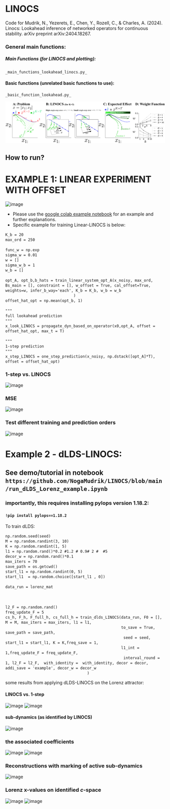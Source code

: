 # LINOCS
Code for  Mudrik, N., Yezerets, E., Chen, Y., Rozell, C., &amp; Charles, A. (2024). Linocs: Lookahead inference of networked operators for continuous stability. arXiv preprint arXiv:2404.18267.


### General main functions:

##### Main Functions (for LINOCS and plotting):  
`_main_functions_lookahead_linocs.py_`

#### Basic functions (unrelated basic functions to use):  
`_basic_function_lookahead.py_`

![image](https://github.com/NogaMudrik/LINOCS/blob/main/illustration_figure_LINOCS.png?raw=true)
## How to run?

# EXAMPLE 1: LINEAR EXPERIMENT WITH OFFSET
![image](https://github.com/user-attachments/assets/13ec0811-4550-4761-b3d1-adc0ccc57839)
- Please use the [google colab example notebook](https://colab.research.google.com/drive/1Ef30kC-68DGDsHQ4yMPGaFLyazC7lQrZ?usp=sharing) for an example and further explanations.
- Specific example for training Linear-LINOCS is below:
```
K_b = 20
max_ord = 250

func_w = np.exp
sigma_w = 0.01
w = [] 
sigma_w_b = 1
w_b = [] 

opt_A, opt_b,b_hats = train_linear_system_opt_A(x_noisy, max_ord, Bs_main = [], constraint = [], w_offset = True, cal_offset=True, weights=w, infer_b_way='each', K_b = K_b, w_b = w_b
                              )
offset_hat_opt = np.mean(opt_b, 1)

"""
full lookahead prediction
"""
x_look_LINOCS = propagate_dyn_based_on_operator(x0,opt_A, offset = offset_hat_opt, max_t = T)

"""
1-step prediction
"""
x_step_LINOCS = one_step_prediction(x_noisy, np.dstack([opt_A]*T), offset = offset_hat_opt)
```

### 1-step vs. LINOCS
![image](https://github.com/user-attachments/assets/64aa9a0d-5a3b-45dd-a8d7-60f6d156bdc1)

### MSE
![image](https://github.com/user-attachments/assets/d829a151-2e85-4715-a318-0375e81f712a)

### Test different training and prediction orders
![image](https://github.com/user-attachments/assets/8fc46929-e0f5-45ed-af10-640844024019)



# Example 2 - dLDS-LINOCS: 
## See demo/tutorial in notebook `https://github.com/NogaMudrik/LINOCS/blob/main/run_dLDS_Lorenz_example.ipynb` 
### importantly, this requires installing pylops version 1.18.2:
#### `!pip install pylops==1.18.2`

To train dLDS:
```
np.random.seed(seed)
M = np.random.randint(3, 10)    
K = np.random.randint(1, 5)    
l1 = np.random.rand()*0.2 #1.2 # 0.9# 2 #  #5
decor_w = np.random.rand()*0.1
max_iters = 70
save_path = os.getcwd()
start_l1 = np.random.randint(0, 5)
start_l1  = np.random.choice([start_l1 , 0])

data_run = lorenz_mat


    
l2_F = np.random.rand()
freq_update_F = 5
cs_h, F_h, F_full_h, cs_full_h = train_dlds_LINOCS(data_run, F0 = [], M = M, max_iters = max_iters, l1 = l1, 
                                                   to_save = True, save_path = save_path, 
                                                    seed = seed, start_l1 = start_l1, K = K,freq_save = 1,
                                                   l1_int = 1,freq_update_F = freq_update_F,
                                                    interval_round = 1, l2_F = l2_F,  with_identity =  with_identity, decor = decor, addi_save = 'example', decor_w = decor_w 
                                    )
```

some results from applying dLDS-LINOCS on the Lorenz attractor:
#### LINOCS vs. 1-step
![image](https://github.com/user-attachments/assets/d136eb8a-fc4f-48a2-8e88-966858899578)
![image](https://github.com/user-attachments/assets/28cb45e9-721b-4d1e-8b66-77cb12555637)


#### sub-dynamics (as identified by LINOCS)
![image](https://github.com/user-attachments/assets/4548a17e-9a38-4497-8847-d849385d000b)

### the associated coefficients 
![image](https://github.com/user-attachments/assets/f1c9f305-8ac9-43af-a1a9-d4987d277fe4)
![image](https://github.com/user-attachments/assets/e8375848-d46c-4c43-9bea-029af5e784f8)


### Reconstructions with marking of active sub-dynamics 
![image](https://github.com/user-attachments/assets/0ce58b1f-6ee6-4247-a438-4b30ccd255e4)

### Lorenz x-values on identified $c$-space
![image](https://github.com/user-attachments/assets/f712d5d5-7f0e-4913-b8ba-9a3a5ecff51f)
![image](https://github.com/user-attachments/assets/f4e0e65e-0c63-4597-b47f-03b7236e02a6)








